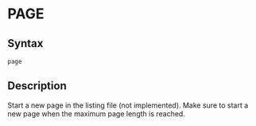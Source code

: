# PAGE

## Syntax
```assembly
page
```

## Description
Start a new page in the listing file (not implemented).
Make sure to start a new page when the maximum page length is reached.
